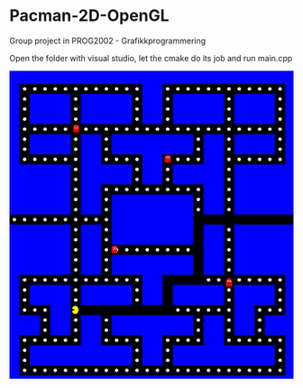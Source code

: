 # Pacman-2D-OpenGL

Group project in PROG2002 - Grafikkprogrammering

Open the folder with visual studio, let the cmake do its job and run main.cpp

![Alt text](pacman.PNG?raw=true "Title")

